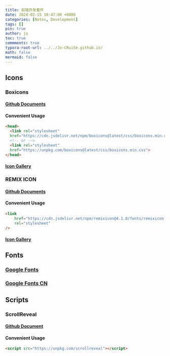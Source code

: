```yaml
---
title: 前端开发套件
date: 2024-02-15 10:47:00 +0800
categories: [Notes, Development]
tags: []
pin: true
author: jo
toc: true
commments: true
typora-root-url: ../../Jo-CRuiSe.github.io/
math: false
mermaid: false
---
```


## Icons

### Boxicons

#### [Github Documents](https://github.com/atisawd/boxicons)

#### Convenient Usage

```html
<head>
  <link rel="stylesheet"
  href="https://cdn.jsdelivr.net/npm/boxicons@latest/css/boxicons.min.css">
  <!-- or -->
  <link rel="stylesheet"
  href="https://unpkg.com/boxicons@latest/css/boxicons.min.css">
</head>
```

#### [Icon Gallery](https://boxicons.com)

### REMIX ICON

#### [Github Documents](https://github.com/Remix-Design/RemixIcon)

#### Convenient Usage

```html
<link
    href="https://cdn.jsdelivr.net/npm/remixicon@4.1.0/fonts/remixicon.css"
    rel="stylesheet"
/>
```

#### [Icon Gallery](https://remixicon.com)

## Fonts

### [Google Fonts](https://fonts.google.com)

### [Google Fonts CN](https://www.googlefonts.cn)

## Scripts

### ScrollReveal

#### [Github Document](https://github.com/jlmakes/scrollreveal)

#### Convenient Usage

```html
<script src="https://unpkg.com/scrollreveal"></script>
```

